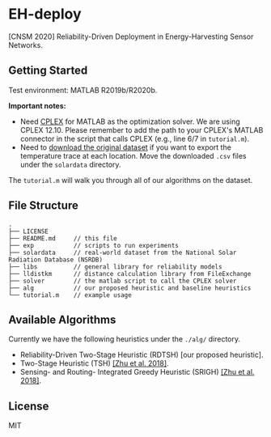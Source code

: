 # EH-deploy

[CNSM 2020] Reliability-Driven Deployment in Energy-Harvesting Sensor Networks.

## Getting Started

Test environment: MATLAB R2019b/R2020b.

**Important notes:**

* Need [CPLEX](https://www.ibm.com/support/knowledgecenter/SSSA5P_12.8.0/ilog.odms.studio.help/pdf/gscplexmatlab.pdf) for MATLAB as the optimization solver. We are using CPLEX 12.10. Please remember to add the path to your CPLEX's MATLAB connector in the script that calls CPLEX (e.g., line 6/7 in `tutorial.m`).
* Need to [download the original dataset](https://drive.google.com/file/d/1JPsemfas8NECFlbsROJ2Xk68mpG2GUIK/view?usp=sharing) if you want to export the temperature trace at each location. Move the downloaded `.csv` files under the `solardata` directory.

The `tutorial.m` will walk you through all of our algorithms on the dataset.

## File Structure

```
.
├── LICENSE
├── README.md     // this file
├── exp           // scripts to run experiments
├── solardata     // real-world dataset from the National Solar Radiation Database (NSRDB)
├── libs          // general library for reliability models
├── lldistkm      // distance calculation library from FileExchange
├── solver        // the matlab script to call the CPLEX solver
├── alg           // our proposed heuristic and baseline heuristics
└── tutorial.m    // example usage
```

## Available Algorithms

Currently we have the following heuristics under the `./alg/` directory.

* Reliability-Driven Two-Stage Heuristic (RDTSH) [our proposed heuristic].
* Two-Stage Heuristic (TSH) [[Zhu et al. 2018]](https://ieeexplore.ieee.org/abstract/document/8345168).
* Sensing- and Routing- Integrated Greedy Heuristic (SRIGH) [[Zhu et al. 2018]](https://ieeexplore.ieee.org/abstract/document/8345168).

## License

MIT

